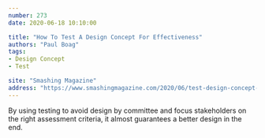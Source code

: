 ```yaml
---
number: 273
date: 2020-06-18 10:10:00

title: "How To Test A Design Concept For Effectiveness"
authors: "Paul Boag"
tags:
- Design Concept
- Test

site: "Smashing Magazine"
address: "https://www.smashingmagazine.com/2020/06/test-design-concept-effectiveness/"
---
```


By using testing to avoid design by committee and focus stakeholders on the right assessment criteria, it almost guarantees a better design in the end.
